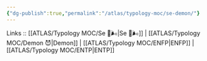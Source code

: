 ```yaml
---
{"dg-publish":true,"permalink":"/atlas/typology-moc/se-demon/"}
---
```


Links :: [[ATLAS/Typology MOC/Se 💨🌬️\|Se 💨🌬️]] | [[ATLAS/Typology MOC/Demon 😈\|Demon]] | [[ATLAS/Typology MOC/ENFP\|ENFP]] | [[ATLAS/Typology MOC/ENTP\|ENTP]]
